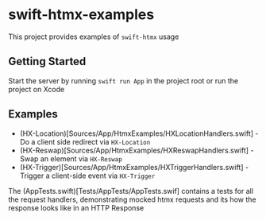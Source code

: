 # swift-htmx-examples

This project provides examples of `swift-htmx` usage

## Getting Started

Start the server by running `swift run App` in the project root or run the project on Xcode

## Examples

- (HX-Location)[Sources/App/HtmxExamples/HXLocationHandlers.swift] - Do a client side redirect via `HX-Location`
- (HX-Reswap)[Sources/App/HtmxExamples/HXReswapHandlers.swift] - Swap an element via `HX-Reswap`
- (HX-Trigger)[Sources/App/HtmxExamples/HXTriggerHandlers.swift] - Trigger a client-side event via `HX-Trigger`

The (AppTests.swift)[Tests/AppTests/AppTests.swif] contains a tests for all the request handlers, demonstrating mocked htmx requests and its how the response looks like in an HTTP Response

